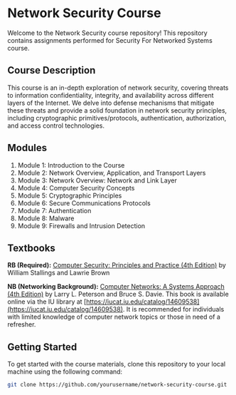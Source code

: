 # Network Security Course

Welcome to the Network Security course repository! This repository contains assignments performed for Security For Networked Systems course.

## Course Description

This course is an in-depth exploration of network security, covering threats to information confidentiality, integrity, and availability across different layers of the Internet. We delve into defense mechanisms that mitigate these threats and provide a solid foundation in network security principles, including cryptographic primitives/protocols, authentication, authorization, and access control technologies.

## Modules

1. Module 1: Introduction to the Course
2. Module 2: Network Overview, Application, and Transport Layers
3. Module 3: Network Overview: Network and Link Layer
4. Module 4: Computer Security Concepts
5. Module 5: Cryptographic Principles
6. Module 6: Secure Communications Protocols
7. Module 7: Authentication
8. Module 8: Malware
9. Module 9: Firewalls and Intrusion Detection

## Textbooks

**RB (Required):** [Computer Security: Principles and Practice (4th Edition)](https://www.amazon.com/Computer-Security-Principles-Practice-4th/dp/0134794109) by William Stallings and Lawrie Brown

**NB (Networking Background):** [Computer Networks: A Systems Approach (4th Edition)](https://iucat.iu.edu/catalog/14609538) by Larry L. Peterson and Bruce S. Davie. This book is available online via the IU library at [https://iucat.iu.edu/catalog/14609538](https://iucat.iu.edu/catalog/14609538). It is recommended for individuals with limited knowledge of computer network topics or those in need of a refresher.

## Getting Started

To get started with the course materials, clone this repository to your local machine using the following command:

```bash
git clone https://github.com/yourusername/network-security-course.git

